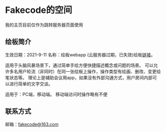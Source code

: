 # Fakecode的空间

我的主页目前仅作为跳转服务器页面使用

## 绘板简介
生效日期：2021-9-11 
名称：绘板webapp
(云服务器过期，已失效)绘板[链接](http://112.126.67.77)。

适用于头脑风暴场景下，通过简单手绘方便快捷描述概念或问题的场景。
可以允许多名用户轮流（非同时）在同一张绘板上操作，操作类型有绘画、删改、变更绘笔状态等。
理论上是辅助会议用app，如果没有外部沟通方式，用户房间内部可以进行简单的文字交谈。

适用于：PC端，移动端。
移动端访问时操作略有不便

## 联系方式
邮箱：fakecode@163.com

